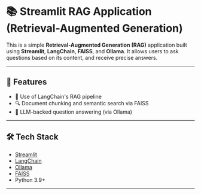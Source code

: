 # 📚 Streamlit RAG Application (Retrieval-Augmented Generation)

This is a simple **Retrieval-Augmented Generation (RAG)** application built using **Streamlit**, **LangChain**, **FAISS**, and **Ollama**. It allows users to ask questions based on its content, and receive precise answers.

---

## 🚀 Features

- 🧠 Use of LangChain's RAG pipeline
- 🔍 Document chunking and semantic search via FAISS
- 🤖 LLM-backed question answering (via Ollama)
---

## 🛠️ Tech Stack

- [Streamlit](https://streamlit.io/)
- [LangChain](https://www.langchain.com/)
- [Ollama](https://ollama.com/)
- [FAISS](https://github.com/facebookresearch/faiss)
- Python 3.9+

---


